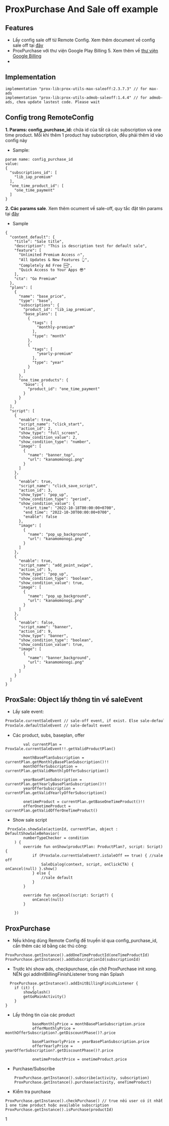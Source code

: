 # ProxPurchase And Sale off example

## Features

- Lấy config sale off từ Remote Config. Xem thêm document về config sale off tại [đây]
- ProxPurchase với thư viện Google Play Billing 5. Xem thêm về [thư viện  Google Billing]
-

## Implementation

```
implementation "prox-lib:prox-utils-max-saleoff:2.3.7.3" // for max-ads
implementation "prox-lib:prox-utils-admob-saleoff:1.4.4" // for admob-ads, chưa update lastest code. Please wait
```

## Config trong RemoteConfig

**1. Params: config_purchase_id:**  chứa id của tất cả các subscription và one time product. Mỗi khi
thêm 1 product hay subscription, đều phải thêm id vào config này

- Sample:

```
param name: config_purchase_id
value:
{
  "subscriptions_id": [
    "lib_iap_premium"
  ],
  "one_time_product_id": [
    "one_time_payment"
  ]
}
```

**2. Các params sale**. Xem thêm ocument về sale-off, quy tắc đặt tên params tại [đây]

- Sample

```
{
  "content_default": {
    "title": "Sale title",
    "description": "This is description test for default sale",
    "feature": [
      "Unlimited Premium Access 🔥",
      "All Updates & New Features 👆",
      "Completely Ad Free 🆓",
      "Quick Access to Your Apps 😎"
    ],
    "cta": "Go Premium"
  },
  "plans": [
    {
      "name": "base_price",
      "type": "base",
      "subscriptions": {
        "product_id": "lib_iap_premium",
        "base_plans": [
          {
            "tags": [
              "monthly-premium"
            ],
            "type": "month"
          },
          {
            "tags": [
              "yearly-premium"
            ],
            "type": "year"
          }
        ]
      },
      "one_time_products": {
        "base": {
          "product_id": "one_time_payment"
        }
      }
    }
  ],
  "script": [
    {
      "enable": true,
      "script_name": "click_start",
      "action_id": 2,
      "show_type": "full_screen",
      "show_condition_value": 2,
      "show_condition_type": "number",
      "image": [
        {
          "name": "banner_top",
          "url": "kanamomonogi.png"
        }
      ]
    },
    {
      "enable": true,
      "script_name": "click_save_script",
      "action_id": 3,
      "show_type": "pop_up",
      "show_condition_type": "period",
      "show_condition_value": {
        "start_time": "2022-10-18T00:00:00+0700",
        "end_time": "2022-10-30T00:00:00+0700",
        "enable": false
      },
      "image": [
        {
          "name": "pop_up_background",
          "url": "kanamomonogi.png"
        }
      ]
    },
    {
      "enable": true,
      "script_name": "add_point_swipe",
      "action_id": 5,
      "show_type": "pop_up",
      "show_condition_type": "boolean",
      "show_condition_value": true,
      "image": [
        {
          "name": "pop_up_background",
          "url": "kanamomonogi.png"
        }
      ]
    },
    {
      "enable": false,
      "script_name": "banner",
      "action_id": 9,
      "show_type": "banner",
      "show_condition_type": "boolean",
      "show_condition_value": true,
      "image": [
        {
          "name": "banner_background",
          "url": "kanamomonogi.png"
        }
      ]
    }
  ]
}
```

## ProxSale: Object lấy thông tin về saleEvent

- Lấy sale event:

```sh
ProxSale.currentSaleEvent // sale-off event, if exist. Else sale-default event
ProxSale.defaultSaleEvent // sale-default event
```

- Các product, subs, baseplan, offer

```
        val currentPlan = ProxSale.currentSaleEvent!!.getValidProductPlan()

        monthBasePlanSubscription = currentPlan.getMonthlyBasePlanSubscription()!!
        monthOfferSubscription = currentPlan.getValidMonthlyOfferSubscription()

        yearBasePlanSubscription = currentPlan.getYearlyBasePlanSubscription()!!
        yearOfferSubscription = currentPlan.getValidYearlyOfferSubscription()

        onetimeProduct = currentPlan.getBaseOneTimeProduct()!!
        offerOnetimeProduct = currentPlan.getValidOfferOneTimeProduct()
```

- Show sale script

```
 ProxSale.showSale(actionId, currentPlan, object : DefaultShowSaleBehavior(
        numberTypeChecker = condition
    ) {
        override fun onShow(productPlan: ProductPlan?, script: Script) {
            if (ProxSale.currentSaleEvent?.isSaleOff == true) { //sale off
                SaleDialog(context, script, onClickCTA) { onCancel(null) }.show()
            } else {
                //sale default
            }
        }

        override fun onCancel(script: Script?) {
            onCancel(null)
        }

    })
```

## ProxPurchase

- Nếu không dùng Remote Config để truyền id qua config_purchase_id, cần thêm các id bằng các thú
  công:

```
ProxPurchase.getInstance().addOneTimeProductId(oneTimeProductId)
ProxPurchase.getInstance().addSubscriptionId(subscriptionId)
```

- Trước khi show ads, checkpurchase, cần chờ ProxPurchase init xong. NÊN gọi addInitBillingFinishListener trong màn Splash

```
  ProxPurchase.getInstance().addInitBillingFinishListener {
    if (it) {
        showSplash()
        getGoMainActivity()
    }
}
```

- Lấy thông tin của các product

```
            baseMonthlyPrice = monthBasePlanSubscription.price
            offerMonthlyPrice = monthOfferSubscription?.getDiscountPhase()?.price

            basePlanYearlyPrice = yearBasePlanSubscription.price
            offerYearlyPrice = yearOfferSubscription?.getDiscountPhase()?.price

            onetimeProductPrice = onetimeProduct.price

```

- Purchase/Subscribe

```
    ProxPurchase.getInstance().subscribe(activity, subscription)
    ProxPurchase.getInstance().purchase(activity, oneTimeProduct)
```

- Kiểm tra purchase

```
ProxPurchase.getInstance().checkPurchase() // true nếu user có ít nhất 1 one time product hoặc available subscription
ProxPurchase.getInstance().isPurchase(productId)
```

[thư viện Google Billing]: <https://support.google.com/googleplay/android-developer/answer/12154973?hl=vi&ref_topic=345289>

[đây]: <https://www.figma.com/file/cqG2LMeQvsKliLBKBZEmFq/Document_Remote_Sale?node-id=0%3A1>

[Gulp]: <http://gulpjs.com>

[PlDb]: <https://github.com/joemccann/dillinger/tree/master/plugins/dropbox/README.md>

[PlGh]: <https://github.com/joemccann/dillinger/tree/master/plugins/github/README.md>

[PlGd]: <https://github.com/joemccann/dillinger/tree/master/plugins/googledrive/README.md>

[PlOd]: <https://github.com/joemccann/dillinger/tree/master/plugins/onedrive/README.md>

[PlMe]: <https://github.com/joemccann/dillinger/tree/master/plugins/medium/README.md>

[PlGa]: <https://github.com/RahulHP/dillinger/blob/master/plugins/googleanalytics/README.md>
1